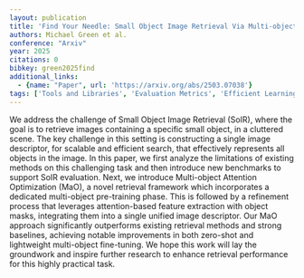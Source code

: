 ```yaml
---
layout: publication
title: 'Find Your Needle: Small Object Image Retrieval Via Multi-object Attention Optimization'
authors: Michael Green et al.
conference: "Arxiv"
year: 2025
citations: 0
bibkey: green2025find
additional_links:
  - {name: "Paper", url: 'https://arxiv.org/abs/2503.07038'}
tags: ['Tools and Libraries', 'Evaluation Metrics', 'Efficient Learning', 'Applications']
---
```

We address the challenge of Small Object Image Retrieval (SoIR), where the
goal is to retrieve images containing a specific small object, in a cluttered
scene. The key challenge in this setting is constructing a single image
descriptor, for scalable and efficient search, that effectively represents all
objects in the image. In this paper, we first analyze the limitations of
existing methods on this challenging task and then introduce new benchmarks to
support SoIR evaluation. Next, we introduce Multi-object Attention Optimization
(MaO), a novel retrieval framework which incorporates a dedicated multi-object
pre-training phase. This is followed by a refinement process that leverages
attention-based feature extraction with object masks, integrating them into a
single unified image descriptor. Our MaO approach significantly outperforms
existing retrieval methods and strong baselines, achieving notable improvements
in both zero-shot and lightweight multi-object fine-tuning. We hope this work
will lay the groundwork and inspire further research to enhance retrieval
performance for this highly practical task.
